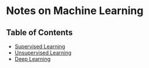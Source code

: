 # Notes on Machine Learning

## Table of Contents

- [Supervised Learning](supervised_learning.md)
- [Unsupervised Learning](unsupervised_learning.md)
- [Deep Learning](deep_learning.md)